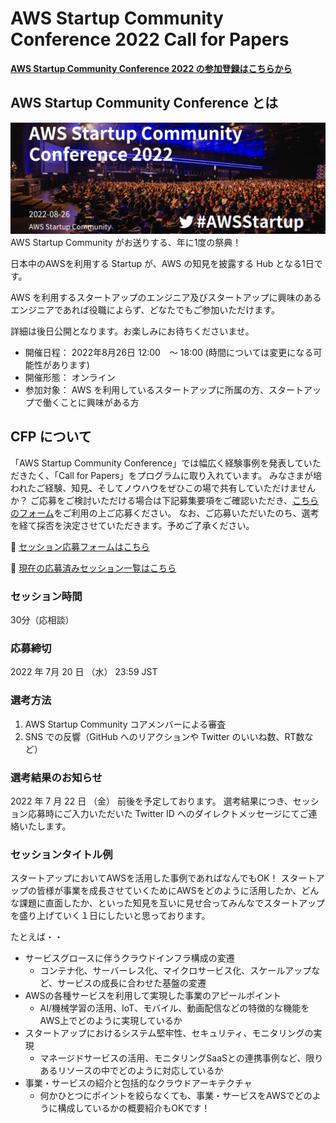 # AWS Startup Community Conference 2022 Call for Papers

[**AWS Startup Community Conference 2022 の参加登録はこちらから**](https://aws-startup-community.connpass.com/event/247548/)

## AWS Startup Community Conference とは

![](/cover.png)
AWS Startup Community がお送りする、年に1度の祭典！

日本中のAWSを利用する Startup が、AWS の知見を披露する Hub となる1日です。

AWS を利用するスタートアップのエンジニア及びスタートアップに興味のあるエンジニアであれば役職によらず、どなたでもご参加いただけます。

詳細は後日公開となります。お楽しみにお待ちくださいませ。

- 開催日程： 2022年8月26日 12:00　～ 18:00 (時間については変更になる可能性があります)
- 開催形態： オンライン
- 参加対象： AWS を利用しているスタートアップに所属の方、スタートアップで働くことに興味がある方

## CFP について

「AWS Startup Community Conference」では幅広く経験事例を発表していただきたく、「Call for Papers」をプログラムに取り入れています。 みなさまが培われたご経験、知見、そしてノウハウをぜひこの場で共有していただけませんか？ ご応募をご検討いただける場合は下記募集要項をご確認いただき、[こちらのフォーム](https://github.com/aws-startup-community/aws-startup-community-conference-2022-cfp/issues/new?assignees=sumi-biztech%2Ckzk-maeda%2Cisasenth%2Cxhiroga&labels=cfp&template=cfp.yml&title=%3C%E3%82%BB%E3%83%83%E3%82%B7%E3%83%A7%E3%83%B3%E3%82%BF%E3%82%A4%E3%83%88%E3%83%AB%E3%82%92%E6%9C%80%E5%A4%A740%E6%96%87%E5%AD%97%E7%A8%8B%E5%BA%A6%E3%81%A7%E8%A8%98%E5%85%A5%E3%81%97%E3%81%A6%E3%81%8F%E3%81%A0%E3%81%95%E3%81%84%3E)をご利用の上ご応募ください。 なお、ご応募いただいたのち、選考を経て採否を決定させていただきます。予めご了承ください。

📝 [セッション応募フォームはこちら](https://github.com/aws-startup-community/aws-startup-community-conference-2022-cfp/issues/new?assignees=sumi-biztech%2Ckzk-maeda%2Cisasenth%2Cxhiroga&labels=cfp&template=cfp.yml&title=%3C%E3%82%BB%E3%83%83%E3%82%B7%E3%83%A7%E3%83%B3%E3%82%BF%E3%82%A4%E3%83%88%E3%83%AB%E3%82%92%E6%9C%80%E5%A4%A740%E6%96%87%E5%AD%97%E7%A8%8B%E5%BA%A6%E3%81%A7%E8%A8%98%E5%85%A5%E3%81%97%E3%81%A6%E3%81%8F%E3%81%A0%E3%81%95%E3%81%84%3E)

🚀 [現在の応募済みセッション一覧はこちら](https://github.com/aws-startup-community/aws-startup-community-conference-2022-cfp/issues)

### セッション時間

30分（応相談）

### 応募締切

2022 年 7月 20 日 （水） 23:59 JST

### 選考方法

1. AWS Startup Community コアメンバーによる審査
1. SNS での反響（GitHub へのリアクションや Twitter のいいね数、RT数など）

### 選考結果のお知らせ

2022 年 7 月 22 日 （金） 前後を予定しております。
選考結果につき、セッション応募時にご入力いただいた Twitter ID へのダイレクトメッセージにてご連絡いたします。


### セッションタイトル例
スタートアップにおいてAWSを活用した事例であればなんでもOK！
スタートアップの皆様が事業を成長させていくためにAWSをどのように活用したか、どんな課題に直面したか、といった知見を互いに見せ合ってみんなでスタートアップを盛り上げていく１日にしたいと思っております。

たとえば・・
- サービスグロースに伴うクラウドインフラ構成の変遷
  - コンテナ化、サーバーレス化、マイクロサービス化、スケールアップなど、サービスの成長に合わせた基盤の変遷
- AWSの各種サービスを利用して実現した事業のアピールポイント
  - AI/機械学習の活用、IoT、モバイル、動画配信などの特徴的な機能をAWS上でどのように実現しているか
- スタートアップにおけるシステム堅牢性、セキュリティ、モニタリングの実現
  - マネージドサービスの活用、モニタリングSaaSとの連携事例など、限りあるリソースの中でどのように対応しているか
- 事業・サービスの紹介と包括的なクラウドアーキテクチャ
  - 何かひとつにポイントを絞らなくても、事業・サービスをAWSでどのように構成しているかの概要紹介もOKです！